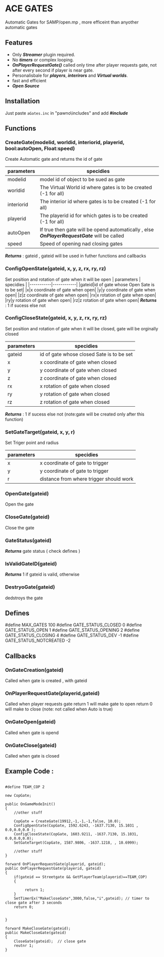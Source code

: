 # ACE GATES

Automatic Gates for SAMP/open.mp , more efficeint than anyother automatic gates

## Features

- Only ***Streamer*** plugin required.
- No ***timers*** or complex looping.
- ***OnPlayerRequestGate()*** called only time after player requests gate, not after every second if player is near gate.
- Personalisbale for ***players***, ***interirors*** and ***Virtual worlds***.
- fast and efficient
-  ***Open Source***

## Installation
Just paste `aGates.inc` in "pawno\includes" and add ***#include <agates>***

## Functions
### CreateGate(modelid, worldid, interiorid, playerid, bool:autoOpen, Float:speed) 
Create Automatic gate and returns the id of gate

| parameters | specidies |
|------------|-----------|
|modelid|model id of object to be sued as gate|
|worldid|The Virtual World id where gates is to be created (-1 for all)|
|interiorid|The interior id where gates is to be created (-1 for all)|
|playerid|The playerid id for which gates is to be created (-1 for all)|
|autoOpen|If true then gate will be opend automatically , else ***OnPlayerRequestGate*** will be called|
|speed|Speed of opening nad closing gates|
***Returns*** : gateid , gateid will be used in futher functions and callbacks


### ConfigOpenState(gateid, x, y, z, rx, ry, rz)
Set position and rotation of gate when it will be open
| parameters | specidies |
|-----------|------------|
|gateid|id of gate whose Open Sate is to be set|
|x|x coordinate of gate when open|
|y|y coordinate of gate when open|
|z|z coordinate of gate when open|
|rx|x rotation of gate when open|
|ry|y rotation of gate when open|
|rz|z rotation of gate when open|
***Returns*** : 1 if sucess else not

### ConfigCloseState(gateid, x, y, z, rx, ry, rz)

Set position and rotation of gate when it will be closed, gate will be orginally closed

| parameters | specidies |
|-----------|------------|
|gateid|id of gate whose closed Sate is to be set|
|x|x coordinate of gate when closed|
|y|y coordinate of gate when closed|
|z|z coordinate of gate when closed|
|rx|x rotation of gate when closed|
|ry|y rotation of gate when closed|
|rz|z rotation of gate when closed|
***Returns*** : 1 if sucess else not
(note:gate will be created only after this function)

### SetGateTarget(gateid, x, y, r)
Set Triger point and radius

| parameters | specidies |
|-----------|------------|
|x|x coordinate of gate to trigger|
|y|y coordinate of gate to trigger|
|r|distance from where trigger should work|



### OpenGate(gateid)
Open the gate

### CloseGate(gateid)
Close the gate

### GateStatus(gateid)
***Returns*** gate status ( check defines )

### IsValidGateID(gateid)
***Returns*** 1 if gateid is valid, otherwise

### DestryoGate(gateid)
dedstroys the gate

## Defines

#define MAX_GATES 100
#define GATE_STATUS_CLOSED 0
#define GATE_STATUS_OPEN 1
#define GATE_STATUS_OPENING 2
#define GATE_STATUS_CLOSING 4
#define GATE_STATUS_DEV -1
#define GATE_STATUS_NOTCREATED -2

## Callbacks

### OnGateCreation(gateid)
Called when gate is created , with gateid

### OnPlayerRequestGate(playerid,gateid)

Called when player requests gate
return 1 will make gate to open
return 0 will make to close
(note: not called when Auto is true)

### OnGateOpen(gateid)
Called when gate is opend

### OnGateClose(gateid)
Called when gate is closed


## Example Code :
```

#define TEAM_COP 2

new CopGate;

public OnGameModeInit()
{
	//other stuff

	CopGate = CreateGate(19912,-1,-1,-1,false, 10.0);
	ConfigOpenState(CopGate, 1592.6243, -1637.7130, 15.1031 , 0.0,0.0,0.0 );
	ConfigCloseState(CopGate, 1603.9211, -1637.7130, 15.1031, 0.0,0.0,0.0);
	SetGateTarget(CopGate, 1587.9806, -1637.1218, , 10.6999);
		
	//other stuff
}

forward OnPlayerRequestGate(playerid, gateid);
public OnPlayerRequestGate(playerid, gateid)
{
	if(gateid == Streetgate && GetPlayerTeam(playerid)==TEAM_COP)
	{
		
		 return 1;
	}
	SetTimerEx("MakeCloseGate",3000,false,"i",gateid); // timer to close gate after 3 seconds
	return 0;
	
	
}

forward MakeCloseGate(gateid);
public MakeCloseGate(gateid)
{
	CloseGate(gateid);	// close gate
	reutnr 1;
}

```
